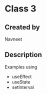 # Class 3

## Created by 
Navneet 

## Description
Examples using
- useEffect
- useState
- setInterval